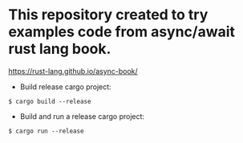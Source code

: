 # This repository created to try examples code from async/await rust lang book.

https://rust-lang.github.io/async-book/

* Build release cargo project:
```
$ cargo build --release
```
* Build and run a release cargo project:
```
$ cargo run --release
```
